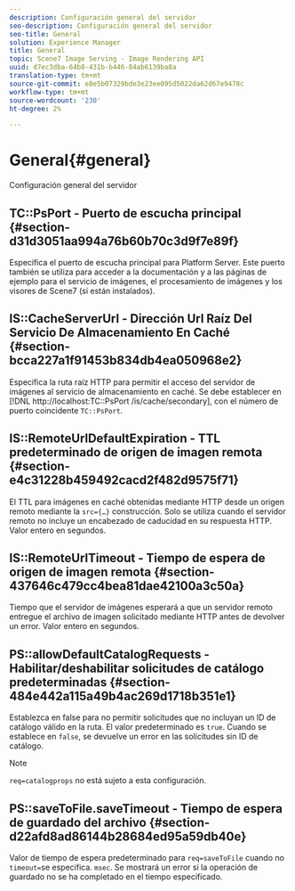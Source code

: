 ```yaml
---
description: Configuración general del servidor
seo-description: Configuración general del servidor
seo-title: General
solution: Experience Manager
title: General
topic: Scene7 Image Serving - Image Rendering API
uuid: d7ec3dba-64b8-431b-b446-84ab6139ba8a
translation-type: tm+mt
source-git-commit: e8e5b07329bde3e23ee095d5022da62d67e9478c
workflow-type: tm+mt
source-wordcount: '230'
ht-degree: 2%

---
```



# General{#general}

Configuración general del servidor

## TC::PsPort - Puerto de escucha principal {#section-d31d3051aa994a76b60b70c3d9f7e89f}

Especifica el puerto de escucha principal para Platform Server. Este puerto también se utiliza para acceder a la documentación y a las páginas de ejemplo para el servicio de imágenes, el procesamiento de imágenes y los visores de Scene7 (si están instalados).

## IS::CacheServerUrl - Dirección Url Raíz Del Servicio De Almacenamiento En Caché {#section-bcca227a1f91453b834db4ea050968e2}

Especifica la ruta raíz HTTP para permitir el acceso del servidor de imágenes al servicio de almacenamiento en caché. Se debe establecer en [!DNL http://localhost:TC::PsPort /is/cache/secondary], con el número de puerto coincidente `TC::PsPort`.

## IS::RemoteUrlDefaultExpiration - TTL predeterminado de origen de imagen remota {#section-e4c31228b459492cacd2f482d9575f71}

El TTL para imágenes en caché obtenidas mediante HTTP desde un origen remoto mediante la `src={…}` construcción. Solo se utiliza cuando el servidor remoto no incluye un encabezado de caducidad en su respuesta HTTP. Valor entero en segundos.

## IS::RemoteUrlTimeout - Tiempo de espera de origen de imagen remota {#section-437646c479cc4bea81dae42100a3c50a}

Tiempo que el servidor de imágenes esperará a que un servidor remoto entregue el archivo de imagen solicitado mediante HTTP antes de devolver un error. Valor entero en segundos.

## PS::allowDefaultCatalogRequests - Habilitar/deshabilitar solicitudes de catálogo predeterminadas {#section-484e442a115a49b4ac269d1718b351e1}

Establezca en false para no permitir solicitudes que no incluyan un ID de catálogo válido en la ruta. El valor predeterminado es `true`. Cuando se establece en `false`, se devuelve un error en las solicitudes sin ID de catálogo.

>[!NOTE]
>
>`req=catalogprops` no está sujeto a esta configuración.

## PS::saveToFile.saveTimeout - Tiempo de espera de guardado del archivo {#section-d22afd8ad86144b28684ed95a59db40e}

Valor de tiempo de espera predeterminado para `req=saveToFile` cuando no `timeout=`se especifica. `msec`. Se mostrará un error si la operación de guardado no se ha completado en el tiempo especificado.
